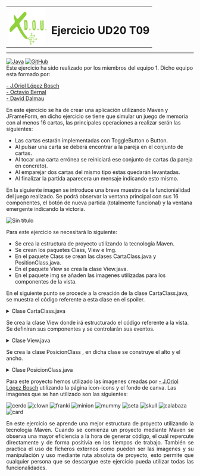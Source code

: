 <table>
 <tr>
    <td> <img src="https://github.com/OctavioBernalGH/BTC_Reus2022_UD16/blob/main/dou_logo.png" alt="Team DOU"/></td>
    <td><h1>Ejercicio UD20 T09</h1></td>
  
 </tr>
</table>
 
 [comment]: <> (<img src="https://github.com/OctavioBernalGH/BTC_Reus2022_UD16/blob/main/dou_logo.png" alt="Team DOU"/><br>)
 
<hr>
 
 [comment]: <> (### Ejercicios SQL Unidad UD16<hr>)

[![Java](https://img.shields.io/badge/Java-007396?style=for-the-badge&logo=java&logoColor=white&labelColor=101010)]()
[![GitHub](https://img.shields.io/badge/GITHUB-%20-yellow)]()
<br>
Este ejercicio ha sido realizado por los miembros del equipo 1. Dicho equipo esta formado por:

  [- J.Oriol López Bosch](https://github.com/mednologic)<br>
  [- Octavio Bernal](https://github.com/OctavioBernalGH)<br>
  [- David Dalmau](https://github.com/DavidDalmauDieguez)
  
En este ejercicio se ha de crear una aplicación utilizando Maven y JFrameForm, en dicho ejercicio se tiene que simular un juego de memoria con al menos 16 cartas, las principales operaciones a realizar serán las siguientes:
  - Las cartas estarán implementadas con ToggleButton o Button.
  - Al pulsar una carta se deberá encontrar a la pareja en el conjunto de cartas. 
  - Al tocar una carta errónea se reiniciará ese conjunto de cartas (la pareja en concreto).
  - Al emparejar dos cartas del mismo tipo estas quedarán levantadas.
  - Al finalizar la partida aparecera un mensaje indicando esto mismo.

En la siguiente imagen se introduce una breve muestra de la funcionialidad del juego realizado. Se podrá observar la ventana principal con sus 16 componentes, el botón de nueva partida (totalmente funcional) y la ventana emergente indicando la victoria. 
  
![Sin título](https://user-images.githubusercontent.com/103035621/167307172-b1f242ae-4080-425f-b49c-c2375e022398.png)

Para este ejercicio se necesitará lo siguiente:
- Se crea la estructura de proyecto utilizando la tecnología Maven.
- Se crean los paquetes Class, View e Img.
- En el paquete Class se crean las clases CartaClass.java y PositionClass.java.
- En el paquete View se crea la clase View.java.
- En el paquete img se añaden las imagenes utilizadas para los componentes de la vista.

En el siguiente punto se procede a la creación de la clase CartaClass.java, se muestra el código referente a esta clase en el spoiler.
<details>
  <summary>Clase CartaClass.java</summary>
<br>
<p align="justify">Se crear la clase CartaClass, en dicha clase se definirá el formato de las cartas con su identificación, su alto y su ancho. Se define el constructor con todos los parámetros y con la llamada a las funciones de clase- Se parametrizará la escala de las cartas y se añadirá la función flip que volteará la carta.</p>
  
  ```java
package com.dou.ud20.t9.Class;


import java.awt.Image;


import javax.swing.ImageIcon;
import javax.swing.JToggleButton;

/**
 * 
 * @author josep oriol lopez bosch / David Dalmau / Octavio Bernal
 * @version 0.1.1
 * @date 2022/05/07
 */

public class CartaClass extends JToggleButton{
	
	
	public Image imgInit 	= new ImageIcon(this.getClass().getResource("/img/card.png")).getImage();
	public ImageIcon imgInitScaled;
	//public Image imgFlip;
	public ImageIcon imgFlipScaled;
	public String id;
	public int width,height;
	public PosicionClass posicion;
	public boolean blockCard=false;

/**
 * Constructor
 * @param id - name of the card
 * @param width 
 * @param height 
 * @param imgFlip - image flipped
 */
	public CartaClass(String id, int width, int height, Image imgFlip, boolean selected) {
		super();
		this.id = id;
		this.width = width;
		this.height = height;
		//scaling initial image
		this.imgInitScaled = scaleImage(imgInit);
		//scaling flip image
		this.imgFlipScaled = scaleImage(imgFlip);
		//Setting initial image
		this.setIcon(scaleImage(imgInit));
		this.setSelected(selected);;
	}	
/**
 * 
 * @param Image
 * @return image scaled in ImageIconFormat
 */
	public ImageIcon scaleImage(Image imageOriginal) {
		ImageIcon imgScaled 	= null;
		Image imgProcess		= null;
	
		imgProcess = imageOriginal.getScaledInstance(this.width, this.height, ABORT);
		imgScaled = new ImageIcon(imgProcess);
		
		return imgScaled;
	}
	
/**
 * Funtion to flip image
 */
	public void flipCard() {
		if(this.isSelected()) {
			this.setIcon(imgFlipScaled);
			this.setSelected(false);
		}else {
			this.setIcon(imgInitScaled);
			this.setSelected(true);	
		}
		
	}
	
//Getters and Setters
	public Image getImgInit() {
		return imgInit;
	}

	public void setImgInit(Image imgInit) {
		this.imgInit = imgInit;
	}

	public String getId() {
		return id;
	}

	public void setId(String id) {
		this.id = id;
	}
	public boolean isBlockCard() {
		return blockCard;
	}
	public void setBlockCard(boolean blockCard) {
		this.blockCard = blockCard;
	}	
}
 
  ```
 </details>

Se crea la clase View donde irá estructurado el código referente a la vista. Se definiran sus componentes y se controlarán sus eventos.
<details>
  <summary>Clase View.java</summary>
<br>
<p align="justify">Se crea la clase View, en dicha clase se crean los componentes que formarán la vista, se les asigna un nombre de componente, se mapea dicho componente con la imagen correspondiente (de forma aleatoria en cada juego) y se le asigna una posición a cada elemento en la vista. En la vista se incluye la lógica de los actionListener para controlar los eventos, como el giro de carta por ejemplo.</p>
  
  ```java
package com.dou.ud20.t9.View;

import java.awt.EventQueue;
import java.awt.Image;
import java.awt.event.ActionEvent;
import java.awt.event.ActionListener;
import java.util.ArrayList;
import java.util.Collections;
import java.util.List;

import javax.swing.ImageIcon;
import javax.swing.JButton;
import javax.swing.JFrame;
import javax.swing.JOptionPane;

import com.dou.ud20.t9.Class.CartaClass;
import com.dou.ud20.t9.Class.PosicionClass;

public class View {

	private JFrame frame;
	private final int WIDTH=100;
	private final int HEIGHT=100;
	//problem rute
	public Image imgCerdo 		= new ImageIcon(this.getClass().getResource("/img/cerdo.png")).getImage();
	public Image imgCalabaza 	= new ImageIcon(this.getClass().getResource("/img/calabaza.png")).getImage();
	public Image imgClown	 	= new ImageIcon(this.getClass().getResource("/img/clown.png")).getImage();
	public Image imgFranki	 	= new ImageIcon(this.getClass().getResource("/img/franki.png")).getImage();
	public Image imgMinion	 	= new ImageIcon(this.getClass().getResource("/img/minion.png")).getImage();
	public Image imgMummy	 	= new ImageIcon(this.getClass().getResource("/img/mummy.png")).getImage();
	public Image imgSeta	 	= new ImageIcon(this.getClass().getResource("/img/seta.png")).getImage();
	public Image imgSkull	 	= new ImageIcon(this.getClass().getResource("/img/skull.png")).getImage();
	
	public CartaClass cardCerdo, cardCalabaza, cardClown, cardFranki, cardMinion, cardMummy, cardSeta, cardSkull;
	public CartaClass cardCerdo2, cardCalabaza2, cardClown2, cardFranki2, cardMinion2, cardMummy2, cardSeta2, cardSkull2;

	public List<CartaClass> listaCartas = new ArrayList<CartaClass>();
	public CartaClass [] compararCartas = new CartaClass[2];
	public List<PosicionClass> listaPosiciones = new ArrayList<PosicionClass>();
	public int contadorCartasDestapadas=1;
	public int contadorParejas=0;

	//TODO: OCTAVIO Crear objetos
	//TODO: David Instanciar las imagenes Listas etc
	

	/**
	 * Launch the application.
	 */
	public static void main(String[] args) {
		EventQueue.invokeLater(new Runnable() {
			public void run() {
				try {
					View window = new View();
					window.frame.setVisible(true);
				} catch (Exception e) {
					e.printStackTrace();
				}
			}
		});
	}

	/**
	 * Create the application.
	 */
	public View() {
		initialize();
	}

	/**
	 * Initialize the contents of the frame.
	 */
	private void initialize() {
		
		cardCerdo 		= new CartaClass("cerdo", WIDTH, HEIGHT, 	imgCerdo, false);
		cardCerdo2 		= new CartaClass("cerdo", WIDTH, HEIGHT, 	imgCerdo, false);
		cardCalabaza 	= new CartaClass("calabaza", WIDTH, HEIGHT, imgCalabaza, false);
		cardCalabaza2 	= new CartaClass("calabaza", WIDTH, HEIGHT, imgCalabaza, false);
		cardClown		= new CartaClass("clown", WIDTH, HEIGHT, 	imgClown, false);
		cardClown2 		= new CartaClass("clown", WIDTH, HEIGHT, 	imgClown,false);
		cardFranki 		= new CartaClass("franki", WIDTH, HEIGHT, 	imgFranki, false);
		cardFranki2 	= new CartaClass("franki", WIDTH, HEIGHT, 	imgFranki, false);
		cardMinion 		= new CartaClass("minion", WIDTH, HEIGHT, 	imgMinion, false);
		cardMinion2 	= new CartaClass("minion", WIDTH, HEIGHT, 	imgMinion, false);
		cardMummy		= new CartaClass("mummy", WIDTH, HEIGHT, 	imgMummy, false);
		cardMummy2 		= new CartaClass("mummy", WIDTH, HEIGHT, 	imgMummy, false);
		cardSeta		= new CartaClass("seta", WIDTH, HEIGHT, 	imgSeta, false);
		cardSeta2 		= new CartaClass("seta", WIDTH, HEIGHT, 	imgSeta, false);
		cardSkull 		= new CartaClass("skull", WIDTH, HEIGHT, 	imgSkull, false);
		cardSkull2 		= new CartaClass("skull", WIDTH, HEIGHT, 	imgSkull, false);
		
		//Adding cards to list
		listaCartas.add(cardCerdo);
		listaCartas.add(cardCerdo2);
		listaCartas.add(cardCalabaza);
		listaCartas.add(cardCalabaza2);
		listaCartas.add(cardClown);
		listaCartas.add(cardClown2);
		listaCartas.add(cardFranki);
		listaCartas.add(cardFranki2);
		listaCartas.add(cardMinion);
		listaCartas.add(cardMinion2);
		listaCartas.add(cardMummy);
		listaCartas.add(cardMummy2);
		listaCartas.add(cardSeta);
		listaCartas.add(cardSeta2);
		listaCartas.add(cardSkull);
		listaCartas.add(cardSkull2);
		
		//Positions od the cards on the screen
		PosicionClass pos0 = new PosicionClass(6,6);
		PosicionClass pos1 = new PosicionClass(118,6);
		PosicionClass pos2 = new PosicionClass(230,6);
		PosicionClass pos3 = new PosicionClass(342,6);
		PosicionClass pos4 = new PosicionClass(6,117);
		PosicionClass pos5 = new PosicionClass(118,117);
		PosicionClass pos6 = new PosicionClass(230,117);
		PosicionClass pos7 = new PosicionClass(342,117);
		PosicionClass pos8 = new PosicionClass(6,229);
		PosicionClass pos9 = new PosicionClass(118,229);
		PosicionClass pos10 = new PosicionClass(230,229);
		PosicionClass pos11 = new PosicionClass(342,229);
		PosicionClass pos12 = new PosicionClass(6,341);
		PosicionClass pos13 = new PosicionClass(118,341);
		PosicionClass pos14 = new PosicionClass(230,341);
		PosicionClass pos15 = new PosicionClass(342,341);
		
		//Adding positions to array of positions
		listaPosiciones.add(pos0);
		listaPosiciones.add(pos1);
		listaPosiciones.add(pos2);
		listaPosiciones.add(pos3);
		listaPosiciones.add(pos4);
		listaPosiciones.add(pos5);
		listaPosiciones.add(pos6);
		listaPosiciones.add(pos7);
		listaPosiciones.add(pos8);
		listaPosiciones.add(pos9);
		listaPosiciones.add(pos10);
		listaPosiciones.add(pos11);
		listaPosiciones.add(pos12);
		listaPosiciones.add(pos13);
		listaPosiciones.add(pos14);
		listaPosiciones.add(pos15);

		//Actions Listeners
				cardCerdo.addActionListener(new ActionListener() {
					public void actionPerformed(ActionEvent e) {
						jugada(cardCerdo);	
					}
				});
				cardCerdo2.addActionListener(new ActionListener() {
					public void actionPerformed(ActionEvent e) {
						jugada(cardCerdo2);
					}
				});
				cardCalabaza.addActionListener(new ActionListener() {
					public void actionPerformed(ActionEvent e) {
						jugada(cardCalabaza);
					}
				});
				cardCalabaza2.addActionListener(new ActionListener() {
					public void actionPerformed(ActionEvent e) {
						jugada(cardCalabaza2);
					}
				});
				cardClown.addActionListener(new ActionListener() {
					public void actionPerformed(ActionEvent e) {
						jugada(cardClown);	
					}
				});
				cardClown2.addActionListener(new ActionListener() {
					public void actionPerformed(ActionEvent e) {
						jugada(cardClown2);	
					}
				});
				cardFranki.addActionListener(new ActionListener() {
					public void actionPerformed(ActionEvent e) {
						jugada(cardFranki);	
					}
				}); 
				cardFranki2.addActionListener(new ActionListener() {
					public void actionPerformed(ActionEvent e) {
						jugada(cardFranki2);	
					}
				}); 
				cardMinion.addActionListener(new ActionListener() {
					public void actionPerformed(ActionEvent e) {
						jugada(cardMinion);	
					}
				});
				cardMinion2.addActionListener(new ActionListener() {
					public void actionPerformed(ActionEvent e) {
						jugada(cardMinion2);	
					}
				});
				cardMummy.addActionListener(new ActionListener() {
					public void actionPerformed(ActionEvent e) {
						jugada(cardMummy);	
					}
				}); 
				cardMummy2.addActionListener(new ActionListener() {
					public void actionPerformed(ActionEvent e) {
						jugada(cardMummy2);	
					}
				}); 
				cardSeta.addActionListener(new ActionListener() {
					public void actionPerformed(ActionEvent e) {
						jugada(cardSeta);	
					}
				});
				cardSeta2.addActionListener(new ActionListener() {
					public void actionPerformed(ActionEvent e) {
						jugada(cardSeta2);	
					}
				});
				cardSkull.addActionListener(new ActionListener() {
					public void actionPerformed(ActionEvent e) {
						jugada(cardSkull);	
					}
				});
				cardSkull2.addActionListener(new ActionListener() {
					public void actionPerformed(ActionEvent e) {
						jugada(cardSkull2);	
					}
				});
				
				frame = new JFrame();
				frame.setBounds(100, 100, 602, 503);
				frame.setDefaultCloseOperation(JFrame.EXIT_ON_CLOSE);
				frame.getContentPane().setLayout(null);
				
				randomicePositions();

				frame.getContentPane().add(cardCerdo);
				
				JButton btnNuevaPartida = new JButton("NuevaPartida");
				btnNuevaPartida.addActionListener(new ActionListener() {
					public void actionPerformed(ActionEvent e) {
						nuevaPartida();
					}
				});
				btnNuevaPartida.setBounds(465, 18, 117, 29);
				frame.getContentPane().add(btnNuevaPartida);


}
	public void randomicePositions() {
		int counter = 0;
		//Randomizamos la posicion de las cartas
		Collections.shuffle(listaPosiciones);
		
		//Looping to set the positions of the cards
		for(CartaClass carta : listaCartas) {
			int ancho = listaPosiciones.get(counter).getAncho();
			int alto = listaPosiciones.get(counter).getAlto();
			//Seting position
			carta.setBounds(ancho, alto, WIDTH, HEIGHT);
			//Adding to frame
			frame.getContentPane().add(carta);
			counter++;
		}	
	}
	//Recibe la carta cliqueada y acciona el caso correspondiente
		public void jugada (CartaClass cartaActiva) {

			switch(contadorCartasDestapadas) {
			
			case 1:	
				if(!cartaActiva.isBlockCard()) {
					//Seteamos la carta acionada en el array comparador
					compararCartas[0]= cartaActiva;
					cartaActiva.flipCard();
					contadorCartasDestapadas++;
				}
				break;
			case 2:
				if(!cartaActiva.isBlockCard()) {
					//Seteamos la carta acionada en el array comparador
					compararCartas[1]= cartaActiva;
					cartaActiva.flipCard();
					
					//Si las cartas son iguales las bloqueamos
					if(compararCartas[0].getId().equals(compararCartas[1].getId())) {
						compararCartas[0].setBlockCard(true);
						compararCartas[1].setBlockCard(true);
						contadorParejas++;
						if(contadorParejas==8) {
							JOptionPane.showMessageDialog(null, "Felicidades, Has Ganado");
						}
					}else {
						//Seteamos en false las cartas activas comparadas
						compararCartas[0].setSelected(false);
						compararCartas[1].setSelected(false);	
					}

					contadorCartasDestapadas++;	
				}
				break;
				
			case 3:// Gira las cartas y llama al caso 1
				
				//Borramos las cartas del comparador
				compararCartas[0]= null;
				compararCartas[1]= null;
				
				//loop para girar todas las cartas menos las bloqueadas
				for(CartaClass carta: listaCartas) {
					if(!carta.isBlockCard()) {
						if(!carta.isSelected()) {
							carta.flipCard();
							carta.setSelected(false);
						}
						
					}
				}
				contadorCartasDestapadas=1;
				//Llamamos internamente a la funcion pero con el caso 1
				jugada(cartaActiva);
				break;
			}
		}
		public void nuevaPartida() {
			//Reseteamos el juego
			for(CartaClass carta : listaCartas) {
				carta.flipCard();
				carta.setBlockCard(false);
				carta.setSelected(false);
			}
			contadorParejas=0;
			//Randomizamos posiciones
			randomicePositions();
		}

}
	

  ```
 </details>

  Se crea la clase PosicionClass , en dicha clase se construye el alto y el ancho.
<details>
  <summary>Clase PosicionClass.java</summary>
<br>
<p align="justify">La clase PosicionClass es la clase encargada del posicionamiento de los componentes de la vista referente a las cartas. Esta clase se utiliza para ayudar a construir la lista de los componentes que forman la vista utilizando el alto y ancho de las imagenes..</p>
  
  ```java
package com.dou.ud20.t9.Class;

public class PosicionClass {
	
	int alto;
	int ancho;
	
	public PosicionClass(int alto, int ancho) {
		this.alto = alto;
		this.ancho = ancho;
	}

	public int getAlto() {
		return alto;
	}

	public void setAlto(int alto) {
		this.alto = alto;
	}

	public int getAncho() {
		return ancho;
	}

	public void setAncho(int ancho) {
		this.ancho = ancho;
	}

} 
  ```
 </details>

Para este proyecto hemos utilizado las imagenes creadas por [- J.Oriol López Bosch](https://github.com/mednologic) utilizando la página icon-icons y el fondo de canva. Las imagenes que se han utilizado son las siguientes:
	
![cerdo](https://user-images.githubusercontent.com/103035621/167309262-0d0cbf93-dd6d-446a-b171-2689dead40e0.png)
![clown](https://user-images.githubusercontent.com/103035621/167309263-b570f8dc-3cef-4f11-8811-74043aa36e14.png)
![franki](https://user-images.githubusercontent.com/103035621/167309264-2c7b8693-7da5-430d-a0b7-ac56d5f5f6ec.png)
![minion](https://user-images.githubusercontent.com/103035621/167309265-9dd2cb65-36f8-4805-a4f4-3cfcc7ca09d6.png)
![mummy](https://user-images.githubusercontent.com/103035621/167309267-421f9e19-b9a5-48b6-b3d1-9d29160c329a.png)
![seta](https://user-images.githubusercontent.com/103035621/167309268-8926d0d8-af00-4969-a513-61a86e20abb7.png)
![skull](https://user-images.githubusercontent.com/103035621/167309269-b74894b6-bbd3-44f5-b3b8-8327ff9f014c.png)
![calabaza](https://user-images.githubusercontent.com/103035621/167309270-ff7e661d-16b6-4a46-9c96-a1f549895f13.png)
![card](https://user-images.githubusercontent.com/103035621/167309272-58e75799-6806-4090-a405-54c2a530a76d.png)
	
	
<p align="justify">En este ejercicio se aprende una mejor estructura de proyecto utilizando la tecnología Maven. Cuando se comienza un proyecto mediante Maven se observa una mayor eficiencia a la hora de generar código, el cuál repercute directamente y de forma positivia en los tiempos de trabajo. También se practica el uso de ficheros externos como pueden ser las imagenes y su manipulación y uso mediante ruta absoluta de proyecto, esto permite que cualquier persona que se descargue este ejercicio pueda utilizar todas las funcionalidades.</p>  
